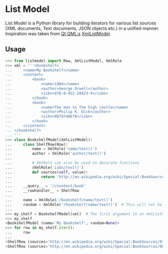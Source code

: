 List Model
============
List Model is a Python library for building iterators for various list sources (XML documents, Text documents, JSON objects etc.) in a unified manner. Inspiration was taken from [Qt QML:s](http://en.wikipedia.org/wiki/QML) [XmlListModel](http://qt-project.org/doc/qt-4.8/qml-xmllistmodel.html).

Usage
-----
```python
>>> from listmodel import Row, XmlListModel, XmlRole
>>> xml = '''<bookshelf>
...     <name>My Bookshelf</name>
...     <content>
...         <book>
...             <name>1984</name>
...             <author>George Orwell</author>
...             <isbn>978-0-452-28423-4</isbn>
...         </book>
...         <book>
...             <name>The man in the high castle</name>
...             <author>Philip K. Dick</author>
...             <isbn>0679740678</isbn>
...         </book>
...     </content>
... </bookshelf>
... '''
>>> class BookshelfModel(XmlListModel):
...     class ShelfRow(Row):
...         name = XmlRole('name/text()')
...         author = XmlRole('author/text()')
...
...         # XmlRole can also be used to decorate functions
...         @XmlRole('isbn/text()')
...         def sources(self, value):
...             return 'http://en.wikipedia.org/wiki/Special:BookSources/%s' % value
...
...     __query__ = '//content/book'
...     __rowhandler__ = ShelfRow
...
...     name = XmlRole('/bookshelf/name/text()')
...     random = XmlRole('/hookshelf/name/text()')  # This will not be found and hence given the value None
...
>>> my_shelf = BookshelfModel(xml)  # The first argument to an XmlListModel can be eihter a URL or a string containing XML
>>> my_shelf
<BookshelfModel (name='My Bookshelf', random=None)>
>>> for row in my_shelf.iter():
...     row
... 
<ShelfRow (sources='http://en.wikipedia.org/wiki/Special:BookSources/978-0-452-28423-4', name='1984', author='George Orwell')>
<ShelfRow (sources='http://en.wikipedia.org/wiki/Special:BookSources/0679740678', name='The man in the high castle', author='Philip K. Dick')>
```
